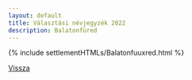 ```yaml
---
layout: default
title: Választási névjegyzék 2022
description: Balatonfüred
---
```


{% include settlementHTMLs/Balatonfuuxred.html %}

[Vissza](../)